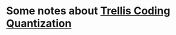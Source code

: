 # Some notes about [Trellis Coding Quantization](https://vicente-gonzalez-ruiz.github.io/trellis_coding_quantization/)
